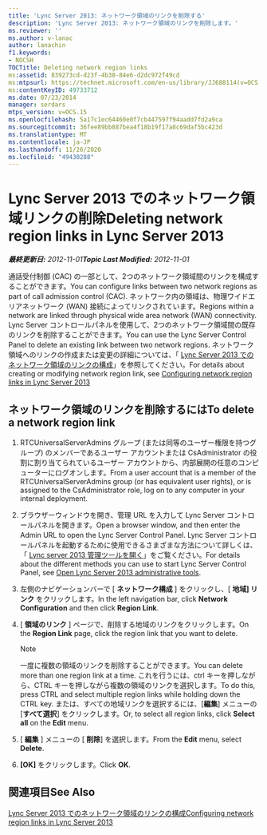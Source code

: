 ```yaml
---
title: 'Lync Server 2013: ネットワーク領域のリンクを削除する'
description: 'Lync Server 2013: ネットワーク領域のリンクを削除します。'
ms.reviewer: ''
ms.author: v-lanac
author: lanachin
f1.keywords:
- NOCSH
TOCTitle: Deleting network region links
ms:assetid: 839273cd-d23f-4b38-84e6-d2dc972f49cd
ms:mtpsurl: https://technet.microsoft.com/en-us/library/JJ688114(v=OCS.15)
ms:contentKeyID: 49733712
ms.date: 07/23/2014
manager: serdars
mtps_version: v=OCS.15
ms.openlocfilehash: 5a17c1ec64460e0f7cb447597f94aadd7fd2a9ca
ms.sourcegitcommit: 36fee89bb887bea4f18b19f17a8c69daf5bc423d
ms.translationtype: MT
ms.contentlocale: ja-JP
ms.lasthandoff: 11/26/2020
ms.locfileid: "49430288"
---
```

# <a name="deleting-network-region-links-in-lync-server-2013"></a><span data-ttu-id="69b7d-103">Lync Server 2013 でのネットワーク領域リンクの削除</span><span class="sxs-lookup"><span data-stu-id="69b7d-103">Deleting network region links in Lync Server 2013</span></span>

<div data-xmlns="http://www.w3.org/1999/xhtml">

<div class="topic" data-xmlns="http://www.w3.org/1999/xhtml" data-msxsl="urn:schemas-microsoft-com:xslt" data-cs="https://msdn.microsoft.com/">

<div data-asp="https://msdn2.microsoft.com/asp">



</div>

<div id="mainSection">

<div id="mainBody"><span data-ttu-id="69b7d-104">

<span> </span></span><span class="sxs-lookup"><span data-stu-id="69b7d-104">

<span> </span></span></span>

<span data-ttu-id="69b7d-105">_**最終更新日:** 2012-11-01_</span><span class="sxs-lookup"><span data-stu-id="69b7d-105">_**Topic Last Modified:** 2012-11-01_</span></span>

<span data-ttu-id="69b7d-106">通話受付制御 (CAC) の一部として、2つのネットワーク領域間のリンクを構成することができます。</span><span class="sxs-lookup"><span data-stu-id="69b7d-106">You can configure links between two network regions as part of call admission control (CAC).</span></span> <span data-ttu-id="69b7d-107">ネットワーク内の領域は、物理ワイドエリアネットワーク (WAN) 接続によってリンクされています。</span><span class="sxs-lookup"><span data-stu-id="69b7d-107">Regions within a network are linked through physical wide area network (WAN) connectivity.</span></span> <span data-ttu-id="69b7d-108">Lync Server コントロールパネルを使用して、2つのネットワーク領域間の既存のリンクを削除することができます。</span><span class="sxs-lookup"><span data-stu-id="69b7d-108">You can use the Lync Server Control Panel to delete an existing link between two network regions.</span></span> <span data-ttu-id="69b7d-109">ネットワーク領域へのリンクの作成または変更の詳細については、「 [Lync Server 2013 でのネットワーク領域のリンクの構成](lync-server-2013-configuring-network-region-links.md)」を参照してください。</span><span class="sxs-lookup"><span data-stu-id="69b7d-109">For details about creating or modifying network region link, see [Configuring network region links in Lync Server 2013](lync-server-2013-configuring-network-region-links.md)</span></span>

<div>

## <a name="to-delete-a-network-region-link"></a><span data-ttu-id="69b7d-110">ネットワーク領域のリンクを削除するには</span><span class="sxs-lookup"><span data-stu-id="69b7d-110">To delete a network region link</span></span>

1.  <span data-ttu-id="69b7d-111">RTCUniversalServerAdmins グループ (または同等のユーザー権限を持つグループ) のメンバーであるユーザー アカウントまたは CsAdministrator の役割に割り当てられているユーザー アカウントから、内部展開の任意のコンピューターにログオンします。</span><span class="sxs-lookup"><span data-stu-id="69b7d-111">From a user account that is a member of the RTCUniversalServerAdmins group (or has equivalent user rights), or is assigned to the CsAdministrator role, log on to any computer in your internal deployment.</span></span>

2.  <span data-ttu-id="69b7d-112">ブラウザーウィンドウを開き、管理 URL を入力して Lync Server コントロールパネルを開きます。</span><span class="sxs-lookup"><span data-stu-id="69b7d-112">Open a browser window, and then enter the Admin URL to open the Lync Server Control Panel.</span></span> <span data-ttu-id="69b7d-113">Lync Server コントロールパネルを起動するために使用できるさまざまな方法について詳しくは、「 [Lync server 2013 管理ツールを開く](lync-server-2013-open-lync-server-administrative-tools.md)」をご覧ください。</span><span class="sxs-lookup"><span data-stu-id="69b7d-113">For details about the different methods you can use to start Lync Server Control Panel, see [Open Lync Server 2013 administrative tools](lync-server-2013-open-lync-server-administrative-tools.md).</span></span>

3.  <span data-ttu-id="69b7d-114">左側のナビゲーションバーで [ **ネットワーク構成** ] をクリックし、[ **地域] リンク** をクリックします。</span><span class="sxs-lookup"><span data-stu-id="69b7d-114">In the left navigation bar, click **Network Configuration** and then click **Region Link**.</span></span>

4.  <span data-ttu-id="69b7d-115">[ **領域のリンク** ] ページで、削除する地域のリンクをクリックします。</span><span class="sxs-lookup"><span data-stu-id="69b7d-115">On the **Region Link** page, click the region link that you want to delete.</span></span>
    
    <div>
    

    > [!NOTE]  
    > <span data-ttu-id="69b7d-116">一度に複数の領域のリンクを削除することができます。</span><span class="sxs-lookup"><span data-stu-id="69b7d-116">You can delete more than one region link at a time.</span></span> <span data-ttu-id="69b7d-117">これを行うには、ctrl キーを押しながら、CTRL キーを押しながら複数の領域のリンクを選択します。</span><span class="sxs-lookup"><span data-stu-id="69b7d-117">To do this, press CTRL and select multiple region links while holding down the CTRL key.</span></span> <span data-ttu-id="69b7d-118">または、すべての地域リンクを選択するには、[<STRONG>編集</STRONG>] メニューの [<STRONG>すべて選択</STRONG>] をクリックします。</span><span class="sxs-lookup"><span data-stu-id="69b7d-118">Or, to select all region links, click <STRONG>Select all</STRONG> on the <STRONG>Edit</STRONG> menu.</span></span>

    
    </div>

5.  <span data-ttu-id="69b7d-119">[ **編集** ] メニューの [ **削除**] を選択します。</span><span class="sxs-lookup"><span data-stu-id="69b7d-119">From the **Edit** menu, select **Delete**.</span></span>

6.  <span data-ttu-id="69b7d-120">**[OK]** をクリックします。</span><span class="sxs-lookup"><span data-stu-id="69b7d-120">Click **OK**.</span></span>

</div>

<div>

## <a name="see-also"></a><span data-ttu-id="69b7d-121">関連項目</span><span class="sxs-lookup"><span data-stu-id="69b7d-121">See Also</span></span>


[<span data-ttu-id="69b7d-122">Lync Server 2013 でのネットワーク領域のリンクの構成</span><span class="sxs-lookup"><span data-stu-id="69b7d-122">Configuring network region links in Lync Server 2013</span></span>](lync-server-2013-configuring-network-region-links.md)  
  

<span data-ttu-id="69b7d-123"></div>

</div>

<span> </span>

</div>

</div>

</span><span class="sxs-lookup"><span data-stu-id="69b7d-123"></div>

</div>

<span> </span>

</div>

</div>

</span></span></div>

